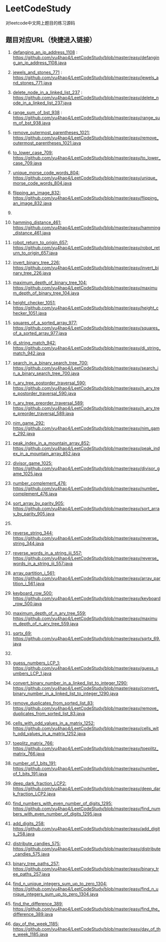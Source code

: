 # LeetCodeStudy

 对leetcode中文网上题目的练习源码
## 题目对应URL（快捷进入链接）

1.  <a href="https://github.com/yu4hao4/LeetCodeStudy/blob/master/easy/defanging_an_ip_address_1108.java">defanging_an_ip_address_1108</a> : 
    <br/>
    https://github.com/yu4hao4/LeetCodeStudy/blob/master/easy/defanging_an_ip_address_1108.java

2.  <a href="https://github.com/yu4hao4/LeetCodeStudy/blob/master/easy/jewels_and_stones_771.java">jewels_and_stones_771</a> : 
    <br/>https://github.com/yu4hao4/LeetCodeStudy/blob/master/easy/jewels_and_stones_771.java<br/>

3.  <a href="https://github.com/yu4hao4/LeetCodeStudy/blob/master/easy/delete_node_in_a_linked_list_237.java">delete_node_in_a_linked_list_237</a> : 
    <br/>https://github.com/yu4hao4/LeetCodeStudy/blob/master/easy/delete_node_in_a_linked_list_237.java<br/>

4.  <a href="https://github.com/yu4hao4/LeetCodeStudy/blob/master/easy/range_sum_of_bst_938.java">range_sum_of_bst_938</a> : 
    <br/>
    https://github.com/yu4hao4/LeetCodeStudy/blob/master/easy/range_sum_of_bst_938.java<br/>
    
5.  <a href="https://github.com/yu4hao4/LeetCodeStudy/blob/master/easy/remove_outermost_parentheses_1021.java">remove_outermost_parentheses_1021: </a>
    <br/>
    https://github.com/yu4hao4/LeetCodeStudy/blob/master/easy/remove_outermost_parentheses_1021.java<br/>
    
6.  <a href="https://github.com/yu4hao4/LeetCodeStudy/blob/master/easy/to_lower_case_709.java">to_lower_case_709: </a>
    <br/>
    https://github.com/yu4hao4/LeetCodeStudy/blob/master/easy/to_lower_case_709.java<br/>
    
7.  <a href="https://github.com/yu4hao4/LeetCodeStudy/blob/master/easy/unique_morse_code_words_804.java">unique_morse_code_words_804: </a>
    <br/>
    https://github.com/yu4hao4/LeetCodeStudy/blob/master/easy/unique_morse_code_words_804.java<br/>
    
8.  <a href="https://github.com/yu4hao4/LeetCodeStudy/blob/master/easy/flipping_an_image_832.java">flipping_an_image_832: </a>
    <br/>
    https://github.com/yu4hao4/LeetCodeStudy/blob/master/easy/flipping_an_image_832.java<br/>
    
9.  

10. <a href="https://github.com/yu4hao4/LeetCodeStudy/blob/master/easy/hamming_distance_461.java">hamming_distance_461: </a>
    <br/>
    https://github.com/yu4hao4/LeetCodeStudy/blob/master/easy/hamming_distance_461.java<br/>
    
11. <a href="https://github.com/yu4hao4/LeetCodeStudy/blob/master/easy/robot_return_to_origin_657.java">robot_return_to_origin_657: </a>
    <br/>
    https://github.com/yu4hao4/LeetCodeStudy/blob/master/easy/robot_return_to_origin_657.java<br/>
    
12. <a href="https://github.com/yu4hao4/LeetCodeStudy/blob/master/easy/invert_binary_tree_226.java">invert_binary_tree_226: </a>
    <br/>
    https://github.com/yu4hao4/LeetCodeStudy/blob/master/easy/invert_binary_tree_226.java<br/>
    
13. <a href="https://github.com/yu4hao4/LeetCodeStudy/blob/master/easy/maximum_depth_of_binary_tree_104.java">maximum_depth_of_binary_tree_104: </a>
    <br/>
    https://github.com/yu4hao4/LeetCodeStudy/blob/master/easy/maximum_depth_of_binary_tree_104.java<br/>
    
14. <a href="https://github.com/yu4hao4/LeetCodeStudy/blob/master/easy/height_checker_1051.java">height_checker_1051: </a>
    <br/>
    https://github.com/yu4hao4/LeetCodeStudy/blob/master/easy/height_checker_1051.java<br/>
    
15. <a href="https://github.com/yu4hao4/LeetCodeStudy/blob/master/easy/squares_of_a_sorted_array_977.java">squares_of_a_sorted_array_977: </a>
    <br/>
    https://github.com/yu4hao4/LeetCodeStudy/blob/master/easy/squares_of_a_sorted_array_977.java<br/>
    
16. <a href="https://github.com/yu4hao4/LeetCodeStudy/blob/master/easy/di_string_match_942.java">di_string_match_942: </a>
    <br/>
    https://github.com/yu4hao4/LeetCodeStudy/blob/master/easy/di_string_match_942.java<br/>
    
17. <a href="https://github.com/yu4hao4/LeetCodeStudy/blob/master/easy/search_in_a_binary_search_tree_700.java">search_in_a_binary_search_tree_700: </a>
    <br/>
    https://github.com/yu4hao4/LeetCodeStudy/blob/master/easy/search_in_a_binary_search_tree_700.java<br/>
    
18. <a href="https://github.com/yu4hao4/LeetCodeStudy/blob/master/easy/n_ary_tree_postorder_traversal_590.java">n_ary_tree_postorder_traversal_590: </a>
    <br/>
    https://github.com/yu4hao4/LeetCodeStudy/blob/master/easy/n_ary_tree_postorder_traversal_590.java<br/>
19. <a href="https://github.com/yu4hao4/LeetCodeStudy/blob/master/easy/n_ary_tree_preorder_traversal_589.java">n_ary_tree_preorder_traversal_589: </a>
    <br/>
    https://github.com/yu4hao4/LeetCodeStudy/blob/master/easy/n_ary_tree_preorder_traversal_589.java<br/>
20. <a href="https://github.com/yu4hao4/LeetCodeStudy/blob/master/easy/nim_game_292.java">nim_game_292: </a>
    <br/>
    https://github.com/yu4hao4/LeetCodeStudy/blob/master/easy/nim_game_292.java<br/>
   
21. <a href="https://github.com/yu4hao4/LeetCodeStudy/blob/master/easy/peak_index_in_a_mountain_array_852.java">peak_index_in_a_mountain_array_852: </a>
    <br/>
    https://github.com/yu4hao4/LeetCodeStudy/blob/master/easy/peak_index_in_a_mountain_array_852.java<br/>
    
22. <a href="https://github.com/yu4hao4/LeetCodeStudy/blob/master/easy/divisor_game_1025.java">divisor_game_1025: </a>
    <br/>
    https://github.com/yu4hao4/LeetCodeStudy/blob/master/easy/divisor_game_1025.java<br/>
    
23. <a href="https://github.com/yu4hao4/LeetCodeStudy/blob/master/easy/number_complement_476.java">number_complement_476: </a>
    <br/>
    https://github.com/yu4hao4/LeetCodeStudy/blob/master/easy/number_complement_476.java<br/>
    
24. <a href="https://github.com/yu4hao4/LeetCodeStudy/blob/master/easy/sort_array_by_parity_905.java">sort_array_by_parity_905: </a>
    <br/>
    https://github.com/yu4hao4/LeetCodeStudy/blob/master/easy/sort_array_by_parity_905.java<br/>
    
25. 

26. <a href="https://github.com/yu4hao4/LeetCodeStudy/blob/master/easy/reverse_string_344.java">reverse_string_344: </a>
    <br/>
    https://github.com/yu4hao4/LeetCodeStudy/blob/master/easy/reverse_string_344.java<br/>
    
27. <a href="https://github.com/yu4hao4/LeetCodeStudy/blob/master/easy/reverse_words_in_a_string_iii_557.java">reverse_words_in_a_string_iii_557: </a>
    <br/>
    https://github.com/yu4hao4/LeetCodeStudy/blob/master/easy/reverse_words_in_a_string_iii_557.java<br/>
    
28. <a href="https://github.com/yu4hao4/LeetCodeStudy/blob/master/easy/array_partition_i_561.java">array_partition_i_561: </a>
    <br/>
    https://github.com/yu4hao4/LeetCodeStudy/blob/master/easy/array_partition_i_561.java<br/>
    
29. <a href="https://github.com/yu4hao4/LeetCodeStudy/blob/master/easy/keyboard_row_500.java">keyboard_row_500: </a>
    <br/>
    https://github.com/yu4hao4/LeetCodeStudy/blob/master/easy/keyboard_row_500.java<br/>
    
30. <a href="https://github.com/yu4hao4/LeetCodeStudy/blob/master/easy/maximum_depth_of_n_ary_tree_559.java">maximum_depth_of_n_ary_tree_559: </a>
    <br/>
    https://github.com/yu4hao4/LeetCodeStudy/blob/master/easy/maximum_depth_of_n_ary_tree_559.java<br/>
    
31. <a href="https://github.com/yu4hao4/LeetCodeStudy/blob/master/easy/sqrtx_69.java">sqrtx_69: </a>
    <br/>
    https://github.com/yu4hao4/LeetCodeStudy/blob/master/easy/sqrtx_69.java
    
32. 

33. <a href="https://github.com/yu4hao4/LeetCodeStudy/blob/master/easy/guess_numbers_LCP_1.java">guess_numbers_LCP_1: </a>
    <br/>
    https://github.com/yu4hao4/LeetCodeStudy/blob/master/easy/guess_numbers_LCP_1.java<br/>
34. <a href="https://github.com/yu4hao4/LeetCodeStudy/blob/master/easy/convert_binary_number_in_a_linked_list_to_integer_1290.java">convert_binary_number_in_a_linked_list_to_integer_1290: </a>
    <br/>
    https://github.com/yu4hao4/LeetCodeStudy/blob/master/easy/convert_binary_number_in_a_linked_list_to_integer_1290.java<br/>
35. <a href="https://github.com/yu4hao4/LeetCodeStudy/blob/master/easy/remove_duplicates_from_sorted_list_83.java">remove_duplicates_from_sorted_list_83: </a>
    <br/>
    https://github.com/yu4hao4/LeetCodeStudy/blob/master/easy/remove_duplicates_from_sorted_list_83.java<br/>
36. <a href="https://github.com/yu4hao4/LeetCodeStudy/blob/master/easy/cells_with_odd_values_in_a_matrix_1252.java">cells_with_odd_values_in_a_matrix_1252: </a>
    <br/>
    https://github.com/yu4hao4/LeetCodeStudy/blob/master/easy/cells_with_odd_values_in_a_matrix_1252.java<br/>
37. <a href="https://github.com/yu4hao4/LeetCodeStudy/blob/master/easy/toeplitz_matrix_766.java">toeplitz_matrix_766: </a>
    <br/>
    https://github.com/yu4hao4/LeetCodeStudy/blob/master/easy/toeplitz_matrix_766.java<br/>
38. <a href="https://github.com/yu4hao4/LeetCodeStudy/blob/master/easy/number_of_1_bits_191.java">number_of_1_bits_191: </a>
    <br/>
    https://github.com/yu4hao4/LeetCodeStudy/blob/master/easy/number_of_1_bits_191.java<br/>
39. <a href="https://github.com/yu4hao4/LeetCodeStudy/blob/master/easy/deep_dark_fraction_LCP2.java">deep_dark_fraction_LCP2: </a>
    <br/>
    https://github.com/yu4hao4/LeetCodeStudy/blob/master/easy/deep_dark_fraction_LCP2.java<br/>
40. <a href="https://github.com/yu4hao4/LeetCodeStudy/blob/master/easy/find_numbers_with_even_number_of_digits_1295.java">find_numbers_with_even_number_of_digits_1295: </a>
    <br/>
    https://github.com/yu4hao4/LeetCodeStudy/blob/master/easy/find_numbers_with_even_number_of_digits_1295.java<br/>
41. <a href="https://github.com/yu4hao4/LeetCodeStudy/blob/master/easy/add_digits_258.java">add_digits_258: </a>
    <br/>
    https://github.com/yu4hao4/LeetCodeStudy/blob/master/easy/add_digits_258.java<br/>
42. <a href="https://github.com/yu4hao4/LeetCodeStudy/blob/master/easy/distribute_candies_575.java">distribute_candies_575: </a>
    <br/>
    https://github.com/yu4hao4/LeetCodeStudy/blob/master/easy/distribute_candies_575.java<br/>
43. <a href="https://github.com/yu4hao4/LeetCodeStudy/blob/master/easy/binary_tree_paths_257.java">binary_tree_paths_257: </a>
    <br/>
    https://github.com/yu4hao4/LeetCodeStudy/blob/master/easy/binary_tree_paths_257.java<br/>
44. <a href="https://github.com/yu4hao4/LeetCodeStudy/blob/master/easy/find_n_unique_integers_sum_up_to_zero_1304.java">find_n_unique_integers_sum_up_to_zero_1304: </a>
    <br/>
    https://github.com/yu4hao4/LeetCodeStudy/blob/master/easy/find_n_unique_integers_sum_up_to_zero_1304.java<br/>
45. <a href="https://github.com/yu4hao4/LeetCodeStudy/blob/master/easy/find_the_difference_389.java">find_the_difference_389: </a>
    <br/>
    https://github.com/yu4hao4/LeetCodeStudy/blob/master/easy/find_the_difference_389.java<br/>
46. <a href="https://github.com/yu4hao4/LeetCodeStudy/blob/master/easy/day_of_the_week_1185.java">day_of_the_week_1185: </a>
    <br/>
    https://github.com/yu4hao4/LeetCodeStudy/blob/master/easy/day_of_the_week_1185.java<br/>
